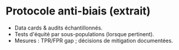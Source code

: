 
# Protocole anti-biais (extrait)
- Data cards & audits échantillonnés.
- Tests d'équité par sous-populations (lorsque pertinent).
- Mesures : TPR/FPR gap ; décisions de mitigation documentées.
